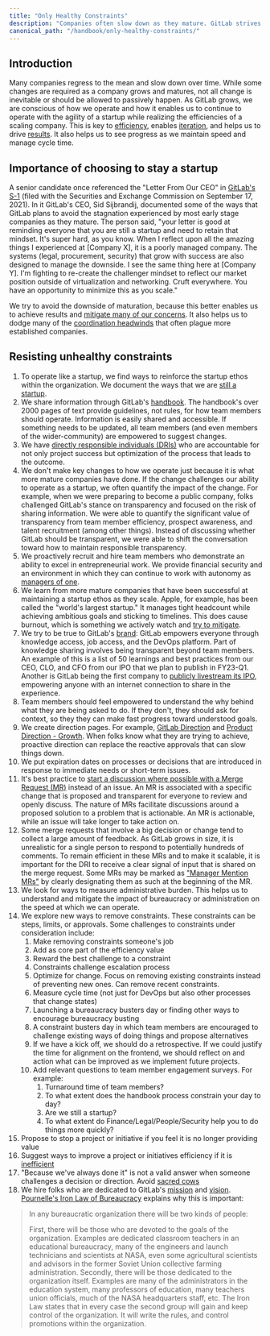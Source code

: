 ```yaml
---
title: "Only Healthy Constraints"
description: "Companies often slow down as they mature. GitLab strives for healthy constraints."
canonical_path: "/handbook/only-healthy-constraints/"
---
```


## Introduction

Many companies regress to the mean and slow down over time. While some changes are required as a company grows and matures, not all change is inevitable or should be allowed to passively happen. As GitLab grows, we are conscious of how we operate and how it enables us to continue to operate with the agility of a startup while realizing the efficiencies of a scaling company. This is key to [efficiency](/handbook/values/#efficiency), enables [iteration](/handbook/values/#iteration), and helps us to drive [results](/handbook/values/#results). It also helps us to see progress as we maintain speed and manage cycle time.

## Importance of choosing to stay a startup

A senior candidate once referenced the "Letter From Our CEO" in [GitLab's S-1](https://www.sec.gov/Archives/edgar/data/0001653482/000162828021018818/gitlab-sx1.htm) (filed with the Securities and Exchange Commission on September 17, 2021). In it GitLab's CEO, Sid Sijbrandij, documented some of the ways that GitLab plans to avoid the stagnation experienced by most early stage companies as they mature. The person said, "your letter is good at reminding everyone that you are still a startup and need to retain that mindset. It's super hard, as you know. When I reflect upon all the amazing things I experienced at [Company X], it is a poorly managed company. The systems (legal, procurement, security) that grow with success are also designed to manage the downside. I see the same thing here at [Company Y]. I'm fighting to re-create the challenger mindset to reflect our market position outside of virtualization and networking. Cruft everywhere. You have an opportunity to minimize this as you scale."

We try to avoid the downside of maturation, because this better enables us to achieve results and [mitigate many of our concerns](/handbook/leadership/mitigating-concerns/). It also helps us to dodge many of the [coordination headwinds](https://komoroske.com/slime-mold/) that often plague more established companies.

## Resisting unhealthy constraints

1. To operate like a startup, we find ways to reinforce the startup ethos within the organization. We document the ways that we are [still a startup](/company/still-a-startup/).
1. We share information through GitLab's [handbook](/handbook/). The handbook's over 2000 pages of text provide guidelines, not rules, for how team members should operate. Information is easily shared and accessible. If something needs to be updated, all team members (and even members of the wider-community) are empowered to suggest changes.
1. We have [directly responsible individuals (DRIs)](/handbook/people-group/directly-responsible-individuals/#what-is-a-directly-responsible-individual) who are accountable for not only project success but optimization of the process that leads to the outcome.
1. We don't make key changes to how we operate just because it is what more mature companies have done. If the change challenges our ability to operate as a startup, we often quantify the impact of the change. For example, when we were preparing to become a public company, folks challenged GitLab's stance on transparency and focused on the risk of sharing information. We were able to quantify the significant value of transparency from team member efficiency, prospect awareness, and talent recruitment (among other things). Instead of discussing whether GitLab should be transparent, we were able to shift the conversation toward how to maintain responsible transparency.
1. We proactively recruit and hire team members who demonstrate an ability to excel in entrepreneurial work. We provide financial security and an environment in which they can continue to work with autonomy as [managers of one](/handbook/values/#managers-of-one).
1. We learn from more mature companies that have been successful at maintaining a startup ethos as they scale. Apple, for example, has been called the "world's largest startup." It manages tight headcount while achieving ambitious goals and sticking to timelines. This does cause burnout, which is something we actively watch and [try to mitigate](/company/culture/all-remote/mental-health/).
1. We try to be true to GitLab's [brand](/company/purpose/): GitLab empowers everyone through knowledge access, job access, and the DevOps platform. Part of knowledge sharing involves being transparent beyond team members. An example of this is a list of 50 learnings and best practices from our CEO, CLO, and CFO from our IPO that we plan to publish in FY23-Q1. Another is GitLab being the first company to [publicly livestream its IPO](/company/history/#2021-10-years-of-gitlab), empowering anyone with an internet connection to share in the experience.
1. Team members should feel empowered to understand the why behind what they are being asked to do. If they don't, they should ask for context, so they they can make fast progress toward understood goals.
1. We create direction pages. For example, [GitLab Direction](/direction/) and [Product Direction - Growth](/handbook/marketing/growth/). When folks know what they are trying to achieve, proactive direction can replace the reactive approvals that can slow things down.
1. We put expiration dates on processes or decisions that are introduced in response to immediate needs or short-term issues.
1. It's best practice to [start a discussion where possible with a Merge Request (MR)](/handbook/communication/#start-with-a-merge-request) instead of an issue. An MR is associated with a specific change that is proposed and transparent for everyone to review and openly discuss. The nature of MRs facilitate discussions around a proposed solution to a problem that is actionable. An MR is actionable, while an issue will take longer to take action on.
1. Some merge requests that involve a big decision or change tend to collect a large amount of feedback. As GitLab grows in size, it is unrealistic for a single person to respond to potentially hundreds of comments. To remain efficient in these MRs and to make it scalable, it is important for the DRI to receive a clear signal of input that is shared on the merge request. Some MRs may be marked as ["Manager Mention MRs"](/handbook/communication/#scaling-merge-requests-through-manager-mention-mrs-formerly-consolidated-mrs) by clearly designating them as such at the beginning of the MR.
1. We look for ways to measure administrative burden. This helps us to understand and mitigate the impact of bureaucracy or administration on the speed at which we can operate.
1. We explore new ways to remove constraints. These constraints can be steps, limits, or approvals. Some challenges to constraints under consideration include:
    1. Make removing constraints someone's job
    1. Add as core part of the efficiency value
    1. Reward the best challenge to a constraint
    1. Constraints challenge escalation process
    1. Optimize for change. Focus on removing existing constraints instead of preventing new ones. Can remove recent constraints.
    1. Measure cycle time (not just for DevOps but also other processes that change states)
    1. Launching a bureaucracy busters day or finding other ways to encourage bureaucracy busting
    1. A constraint busters day in which team members are encouraged to challenge existing ways of doing things and propose alternatives
    1. If we have a kick off, we should do a retrospective. If we could justify the time for alignment on the frontend, we should reflect on and action what can be improved as we implement future projects.
    1. Add relevant questions to team member engagement surveys. For example:
        1. Turnaround time of team members?
        1. To what extent does the handbook process constrain your day to day?
        1. Are we still a startup?
        1. To what extent do Finance/Legal/People/Security help you to do things more quickly?
1. Propose to stop a project or initiative if you feel it is no longer providing value
1. Suggest ways to improve a project or initiatives efficiency if it is [inefficient](/handbook/values/#efficiency)
1. "Because we've always done it" is not a valid answer when someone challenges a decision or direction. Avoid [sacred cows](/handbook/ceo/#no-sacred-cows)
1. We hire folks who are dedicated to GitLab's [mission](https://about.gitlab.com/company/mission/) and [vision](https://about.gitlab.com//company/vision). [Pournelle's Iron Law of Bureaucracy](https://en.wikipedia.org/wiki/Jerry_Pournelle#Pournelle's_iron_law_of_bureaucracy) explains why this is important:

>In any bureaucratic organization there will be two kinds of people:
>
>First, there will be those who are devoted to the goals of the organization. Examples are dedicated classroom teachers in an educational bureaucracy, many of the engineers and launch technicians and scientists at NASA, even some agricultural scientists and advisors in the former Soviet Union collective farming administration.
>Secondly, there will be those dedicated to the organization itself. Examples are many of the administrators in the education system, many professors of education, many teachers union officials, much of the NASA headquarters staff, etc.
>The Iron Law states that in every case the second group will gain and keep control of the organization. It will write the rules, and control promotions within the organization.


